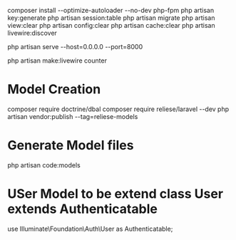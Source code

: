 composer install --optimize-autoloader --no-dev
php-fpm
php artisan key:generate
php artisan session:table
php artisan migrate
php artisan view:clear
php artisan config:clear
php artisan cache:clear
php artisan livewire:discover

php artisan serve --host=0.0.0.0 --port=8000


 php artisan  make:livewire counter

# Model Creation
composer require doctrine/dbal
composer require reliese/laravel --dev
php artisan vendor:publish --tag=reliese-models

# Generate Model files
php artisan code:models <Table>


# USer Model to be extend class User extends Authenticatable
use Illuminate\Foundation\Auth\User as Authenticatable;